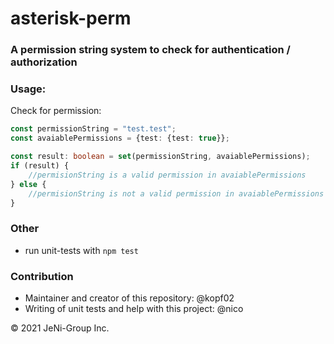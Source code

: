 # asterisk-perm

### A permission string system to check for authentication / authorization

### Usage:

Check for permission:
```typescript
const permissionString = "test.test";
const avaiablePermissions = {test: {test: true}};

const result: boolean = set(permissionString, avaiablePermissions);
if (result) {
    //permisionString is a valid permission in avaiablePermissions
} else {
    //permisionString is not a valid permission in avaiablePermissions
}
```

### Other

- run unit-tests with `npm test`

### Contribution
- Maintainer and creator of this repository: @kopf02
- Writing of unit tests and help with this project: @nico


&copy; 2021 JeNi-Group Inc.
